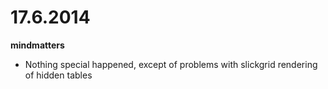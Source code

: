 # 17.6.2014

**mindmatters**

- Nothing special happened, except of problems with slickgrid rendering of hidden tables
